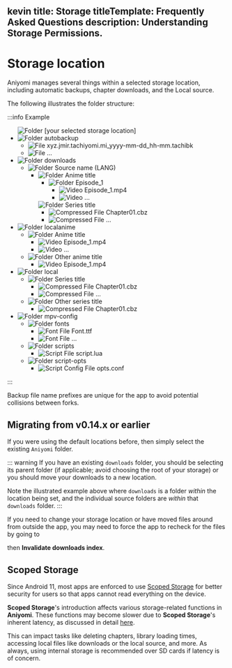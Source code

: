 kevin
title: Storage
titleTemplate: Frequently Asked Questions
description: Understanding Storage Permissions.
---

# Storage location

Aniyomi manages several things within a selected storage location, including automatic backups, chapter downloads, and the Local source.

The following illustrates the folder structure:

:::info Example
<div class="tree">
  <ul>
    <img src="/img/folder.svg" alt="Folder" class="tree-icon icon-folder">
    <span class="folder root">[your selected storage location]</span>
    <li>
      <img src="/img/folder.svg" alt="Folder" class="tree-icon icon-folder">
      <span class="folder main">autobackup</span>
      <ul>
        <li>
          <img src="/img/tachiyomi-book.png" alt="File" class="tree-icon icon-tachiyomi">
          <span class="file jpg">xyz.jmir.tachiyomi.mi_yyyy-mm-dd_hh-mm<span class="file-extension">.tachibk</span></span>
        </li>
        <li>
          <img src="/img/tachiyomi-book.png" alt="File" class="tree-icon icon-tachiyomi">
          <span>...</span>
        </li>
      </ul>
    </li>
    <li>
      <img src="/img/folder.svg" alt="Folder" class="tree-icon icon-folder">
      <span class="folder main">downloads</span>
      <ul>
        <li>
          <img src="/img/folder.svg" alt="Folder" class="tree-icon icon-folder">
          <span class="folder dynamic">Source name (LANG)</span>
            <ul>
              <li>
                <img src="/img/folder.svg" alt="Folder" class="tree-icon icon-folder">
                <span class="folder dynamic">Anime title</span>
                <ul>
                  <li>
                    <img src="/img/folder.svg" alt="Folder" class="tree-icon icon-folder">
                    <span class="file mp4">Episode_1</span>
                    <ul>
                      <li>
                        <img src="/img/video.svg" alt="Video" class="tree-icon icon-video">
                        <span class="file mp4">Episode_1<span class="file-extension">.mp4</span></span>
                      </li>
                      <li>
                        <img src="/img/video.svg" alt="Video" class="tree-icon icon-cbz">
                        <span class="file mp4">...</span>
                      </li>
                    </ul>
                  </li>
                </ul>
                <img src="/img/folder.svg" alt="Folder" class="tree-icon icon-folder">
                <span class="folder dynamic">Series title</span>
                <ul>
                  <li>
                    <img src="/img/zip.svg" alt="Compressed File" class="tree-icon icon-cbz">
                    <span class="file cbz">Chapter01<span class="file-extension">.cbz</span></span>
                  </li>
                  <li>
                    <img src="/img/zip.svg" alt="Compressed File" class="tree-icon icon-cbz">
                    <span class="file cbz">...</span>
                  </li>
                </ul>
              </li>
            </ul>
        </li>
      </ul>
    </li>
    <li>
      <img src="/img/folder.svg" alt="Folder" class="tree-icon icon-folder">
      <span class="folder main">localanime</span>
      <ul>
        <li>
          <img src="/img/folder.svg" alt="Folder" class="tree-icon icon-folder">
          <span class="folder dynamic">Anime title</span>
          <ul>
            <li>
              <img src="/img/video.svg" alt="Video" class="tree-icon icon-video">
              <span class="file mp4">Episode_1<span class="file-extension">.mp4</span></span>
            </li>
            <li>
              <img src="/img/video.svg" alt="Video" class="tree-icon icon-mp4">
              <span class="file mp4">...</span>
            </li>
          </ul>
        </li>
        <li>
          <img src="/img/folder.svg" alt="Folder" class="tree-icon icon-folder">
          <span class="folder dynamic">Other anime title</span>
          <ul>
            <li>
              <img src="/img/video.svg" alt="Video" class="tree-icon icon-video">
              <span class="file mp4">Episode_1<span class="file-extension">.mp4</span></span>
            </li>
          </ul>
        </li>
      </ul>
    </li>
    <li>
      <img src="/img/folder.svg" alt="Folder" class="tree-icon icon-folder">
      <span class="folder main">local</span>
      <ul>
        <li>
          <img src="/img/folder.svg" alt="Folder" class="tree-icon icon-folder">
          <span class="folder dynamic">Series title</span>
          <ul>
            <li>
              <img src="/img/zip.svg" alt="Compressed File" class="tree-icon icon-cbz">
              <span class="file cbz">Chapter01<span class="file-extension">.cbz</span></span>
            </li>
            <li>
              <img src="/img/zip.svg" alt="Compressed File" class="tree-icon icon-cbz">
              <span class="file cbz">...</span>
            </li>
          </ul>
        </li>
        <li>
          <img src="/img/folder.svg" alt="Folder" class="tree-icon icon-folder">
          <span class="folder dynamic">Other series title</span>
          <ul>
            <li>
              <img src="/img/zip.svg" alt="Compressed File" class="tree-icon icon-cbz">
              <span class="file cbz">Chapter01<span class="file-extension">.cbz</span></span>
            </li>
          </ul>
        </li>
      </ul>
    </li>
    <li>
      <img src="/img/folder.svg" alt="Folder" class="tree-icon icon-folder">
      <span class="folder main">mpv-config</span>
      <ul>
        <li>
          <img src="/img/folder.svg" alt="Folder" class="tree-icon icon-folder">
          <span class="folder main">fonts</span>
          <ul>
            <li>
              <img src="/img/zip.svg" alt="Font File" class="tree-icon icon-ttf">
              <span class="file ttf">Font<span class="file-extension">.ttf</span></span>
            </li>
            <li>
              <img src="/img/zip.svg" alt="Font File" class="tree-icon icon-ttf">
              <span class="file ttf">...</span>
            </li>
          </ul>
        </li>
        <li>
          <img src="/img/folder.svg" alt="Folder" class="tree-icon icon-folder">
          <span class="folder main">scripts</span>
          <ul>
            <li>
              <img src="/img/file.svg" alt="Script File" class="tree-icon icon-script">
              <span class="file lua">script<span class="file-extension">.lua</span></span>
            </li>
          </ul>
        </li>
        <li>
          <img src="/img/folder.svg" alt="Folder" class="tree-icon icon-folder">
          <span class="folder main">script-opts</span>
          <ul>
            <li>
              <img src="/img/file.svg" alt="Script Config File" class="tree-icon icon-conf">
              <span class="file conf">opts<span class="file-extension">.conf</span></span>
            </li>
          </ul>
        </li>
      </ul>
    </li>
  </ul>
</div>
:::

Backup file name prefixes are unique for the app to avoid potential collisions between forks.

## Migrating from v0.14.x or earlier

If you were using the default locations before, then simply select the existing `Aniyomi` folder.

::: warning
If you have an existing `downloads` folder, you should be selecting its parent folder (if applicable; avoid choosing the root of your storage) or you should move your downloads to a new location.

Note the illustrated example above where `downloads` is a folder _within_ the location being set, and the individual source folders are _within_ that `downloads` folder.
:::

If you need to change your storage location or have moved files around from outside the app, you may need to force the app to recheck for the files by going to <nav to="advanced"> then **Invalidate downloads index**.

# Scoped Storage

Since Android 11, most apps are enforced to use [Scoped Storage](https://developer.android.com/about/versions/11/privacy/storage) for better security for users so that apps cannot read everything on the device.

**Scoped Storage**'s introduction affects various storage-related functions in **Aniyomi**.
These functions may become slower due to **Scoped Storage**'s inherent latency, as discussed in detail [here](https://www.xda-developers.com/android-q-storage-access-framework-scoped-storage/).

This can impact tasks like deleting chapters, library loading times, accessing local files like downloads or the local source, and more. As always, using internal storage is recommended over SD cards if latency is of concern.

<style scoped>
  @import "../../.vitepress/theme/styles/tree.styl"
</style>
